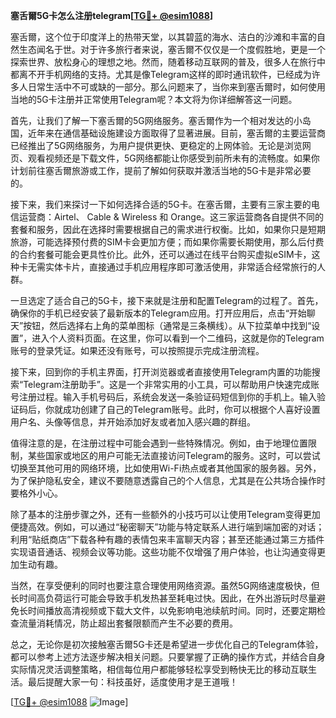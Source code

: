 **塞舌爾5G卡怎么注册telegram[[TG💪+ @esim1088](https://t.me/s/esim1088)]**

塞舌爾，这个位于印度洋上的热带天堂，以其碧蓝的海水、洁白的沙滩和丰富的自然生态闻名于世。对于许多旅行者来说，塞舌爾不仅仅是一个度假胜地，更是一个探索世界、放松身心的理想之地。然而，随着移动互联网的普及，很多人在旅行中都离不开手机网络的支持。尤其是像Telegram这样的即时通讯软件，已经成为许多人日常生活中不可或缺的一部分。那么问题来了，当你来到塞舌爾时，如何使用当地的5G卡注册并正常使用Telegram呢？本文将为你详细解答这一问题。

首先，让我们了解一下塞舌爾的5G网络服务。塞舌爾作为一个相对发达的小岛国，近年来在通信基础设施建设方面取得了显著进展。目前，塞舌爾的主要运营商已经推出了5G网络服务，为用户提供更快、更稳定的上网体验。无论是浏览网页、观看视频还是下载文件，5G网络都能让你感受到前所未有的流畅度。如果你计划前往塞舌爾旅游或工作，提前了解如何获取并激活当地的5G卡是非常必要的。

接下来，我们来探讨一下如何选择合适的5G卡。在塞舌爾，主要有三家主要的电信运营商：Airtel、 Cable & Wireless 和 Orange。这三家运营商各自提供不同的套餐和服务，因此在选择时需要根据自己的需求进行权衡。比如，如果你只是短期旅游，可能选择预付费的SIM卡会更加方便；而如果你需要长期使用，那么后付费的合约套餐可能会更具性价比。此外，还可以通过在线平台购买虚拟eSIM卡，这种卡无需实体卡片，直接通过手机应用程序即可激活使用，非常适合经常旅行的人群。

一旦选定了适合自己的5G卡，接下来就是注册和配置Telegram的过程了。首先，确保你的手机已经安装了最新版本的Telegram应用。打开应用后，点击“开始聊天”按钮，然后选择右上角的菜单图标（通常是三条横线）。从下拉菜单中找到“设置”，进入个人资料页面。在这里，你可以看到一个二维码，这就是你的Telegram账号的登录凭证。如果还没有账号，可以按照提示完成注册流程。

接下来，回到你的手机主界面，打开浏览器或者直接使用Telegram内置的功能搜索“Telegram注册助手”。这是一个非常实用的小工具，可以帮助用户快速完成账号注册过程。输入手机号码后，系统会发送一条验证码短信到你的手机上。输入验证码后，你就成功创建了自己的Telegram账号。此时，你可以根据个人喜好设置用户名、头像等信息，并开始添加好友或者加入感兴趣的群组。

值得注意的是，在注册过程中可能会遇到一些特殊情况。例如，由于地理位置限制，某些国家或地区的用户可能无法直接访问Telegram的服务。这时，可以尝试切换至其他可用的网络环境，比如使用Wi-Fi热点或者其他国家的服务器。另外，为了保护隐私安全，建议不要随意透露自己的个人信息，尤其是在公共场合操作时要格外小心。

除了基本的注册步骤之外，还有一些额外的小技巧可以让使用Telegram变得更加便捷高效。例如，可以通过“秘密聊天”功能与特定联系人进行端到端加密的对话；利用“贴纸商店”下载各种有趣的表情包来丰富聊天内容；甚至还能通过第三方插件实现语音通话、视频会议等功能。这些功能不仅增强了用户体验，也让沟通变得更加生动有趣。

当然，在享受便利的同时也要注意合理使用网络资源。虽然5G网络速度极快，但长时间高负荷运行可能会导致手机发热甚至耗电过快。因此，在外出游玩时尽量避免长时间播放高清视频或下载大文件，以免影响电池续航时间。同时，还要定期检查流量消耗情况，防止超出套餐限额而产生不必要的费用。

总之，无论你是初次接触塞舌爾5G卡还是希望进一步优化自己的Telegram体验，都可以参考上述方法逐步解决相关问题。只要掌握了正确的操作方式，并结合自身实际情况灵活调整策略，相信每位用户都能够轻松享受到畅快无比的移动互联生活。最后提醒大家一句：科技虽好，适度使用才是王道哦！

[[TG💪+ @esim1088](https://t.me/s/esim1088) ![Image](https://i.postimg.cc/4NQfJmqS/Snipaste-2025-05-13-00-14-12.png)]